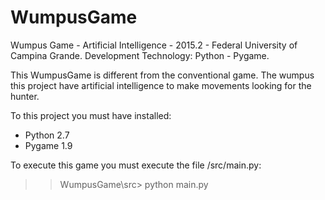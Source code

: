 # WumpusGame
Wumpus Game - Artificial Intelligence - 2015.2 - Federal University of Campina Grande. 
Development Technology: Python - Pygame. 

This WumpusGame is different from the conventional game. 
The wumpus this project have artificial intelligence to make movements looking for the hunter.

To this project you must have installed: 
- Python 2.7
- Pygame 1.9

To execute this game you must execute the file /src/main.py:
>> WumpusGame\src> python main.py   
